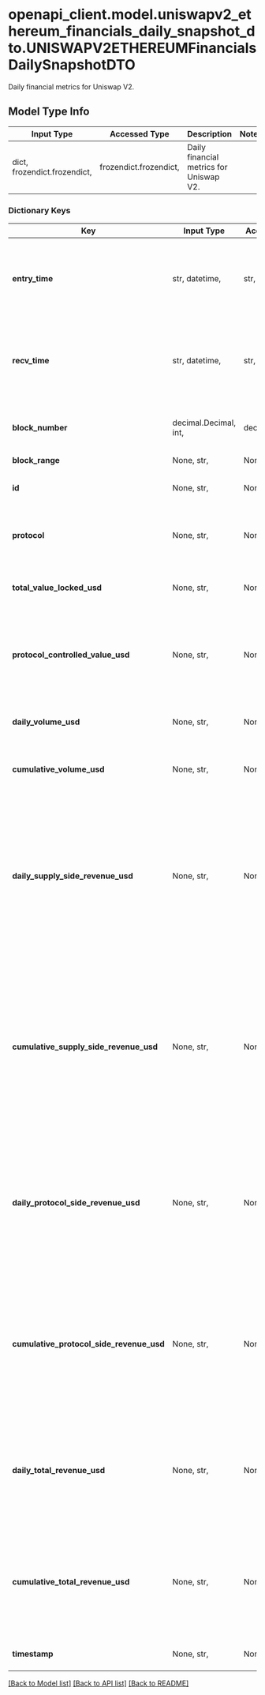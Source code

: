 # openapi_client.model.uniswapv2_ethereum_financials_daily_snapshot_dto.UNISWAPV2ETHEREUMFinancialsDailySnapshotDTO

Daily financial metrics for Uniswap V2.

## Model Type Info
Input Type | Accessed Type | Description | Notes
------------ | ------------- | ------------- | -------------
dict, frozendict.frozendict,  | frozendict.frozendict,  | Daily financial metrics for Uniswap V2. | 

### Dictionary Keys
Key | Input Type | Accessed Type | Description | Notes
------------ | ------------- | ------------- | ------------- | -------------
**entry_time** | str, datetime,  | str,  |  | [optional] value must conform to RFC-3339 date-time
**recv_time** | str, datetime,  | str,  |  | [optional] value must conform to RFC-3339 date-time
**block_number** | decimal.Decimal, int,  | decimal.Decimal,  | Number of block in which entity was recorded. | [optional] value must be a 64 bit integer
**block_range** | None, str,  | NoneClass, str,  |  | [optional] 
**id** | None, str,  | NoneClass, str,  | ID is # of days since Unix epoch time | [optional] 
**protocol** | None, str,  | NoneClass, str,  | Protocol this snapshot is associated with | [optional] 
**total_value_locked_usd** | None, str,  | NoneClass, str,  | Current TVL (Total Value Locked) of the entire protocol | [optional] 
**protocol_controlled_value_usd** | None, str,  | NoneClass, str,  | Current PCV (Protocol Controlled Value). Only relevant for protocols with PCV. | [optional] 
**daily_volume_usd** | None, str,  | NoneClass, str,  | All trade volume occurred in a given day, in USD | [optional] 
**cumulative_volume_usd** | None, str,  | NoneClass, str,  | All historical trade volume in USD | [optional] 
**daily_supply_side_revenue_usd** | None, str,  | NoneClass, str,  | Revenue claimed by suppliers to the protocol. LPs on DEXs (e.g. 0.25% of the swap fee in Sushiswap). Depositors on Lending Protocols. NFT sellers on OpenSea. | [optional] 
**cumulative_supply_side_revenue_usd** | None, str,  | NoneClass, str,  | Revenue claimed by suppliers to the protocol. LPs on DEXs (e.g. 0.25% of the swap fee in Sushiswap). Depositors on Lending Protocols. NFT sellers on OpenSea. | [optional] 
**daily_protocol_side_revenue_usd** | None, str,  | NoneClass, str,  | Gross revenue for the protocol (revenue claimed by protocol). Examples: AMM protocol fee (Sushi’s 0.05%). OpenSea 10% sell fee. | [optional] 
**cumulative_protocol_side_revenue_usd** | None, str,  | NoneClass, str,  | Gross revenue for the protocol (revenue claimed by protocol). Examples: AMM protocol fee (Sushi’s 0.05%). OpenSea 10% sell fee. | [optional] 
**daily_total_revenue_usd** | None, str,  | NoneClass, str,  | ll revenue generated by the protocol. e.g. 0.30% of swap fee in Sushiswap, all yield generated by Yearn. | [optional] 
**cumulative_total_revenue_usd** | None, str,  | NoneClass, str,  | All revenue generated by the protocol. e.g. 0.30% of swap fee in Sushiswap, all yield generated by Yearn. | [optional] 
**timestamp** | None, str,  | NoneClass, str,  | Timestamp of this snapshot | [optional] 

[[Back to Model list]](../../README.md#documentation-for-models) [[Back to API list]](../../README.md#documentation-for-api-endpoints) [[Back to README]](../../README.md)


